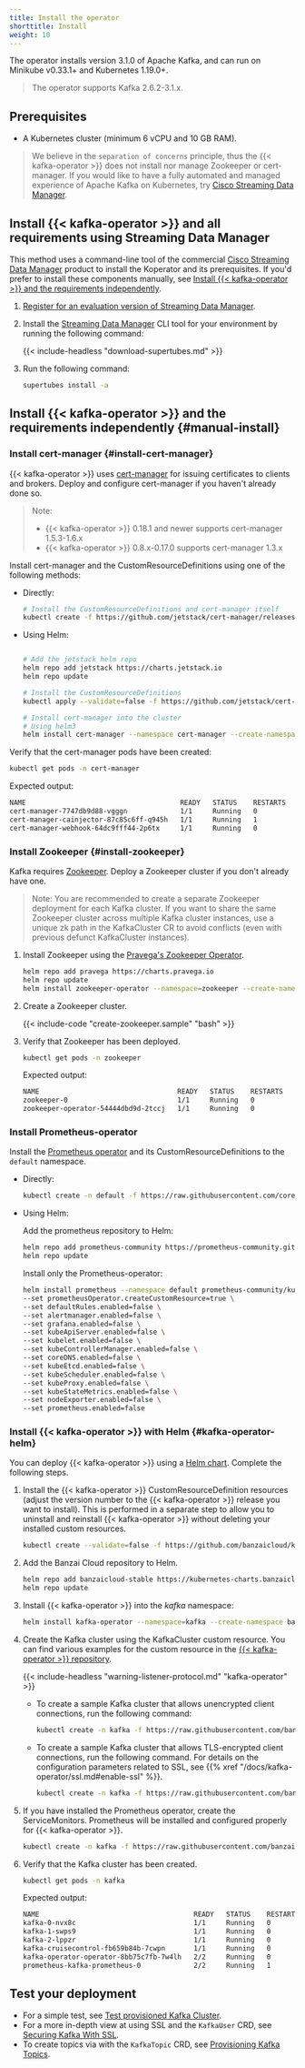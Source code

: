 ```yaml
---
title: Install the operator
shorttitle: Install
weight: 10
---
```




The operator installs version 3.1.0 of Apache Kafka, and can run on Minikube v0.33.1+ and Kubernetes 1.19.0+.

> The operator supports Kafka 2.6.2-3.1.x.

## Prerequisites

- A Kubernetes cluster (minimum 6 vCPU and 10 GB RAM).
> We believe in the `separation of concerns` principle, thus the {{< kafka-operator >}} does not install nor manage Zookeeper or cert-manager. If you would like to have a fully automated and managed experience of Apache Kafka on Kubernetes, try [Cisco Streaming Data Manager](https://banzaicloud.com/products/supertubes/).

## Install {{< kafka-operator >}} and all requirements using Streaming Data Manager

This method uses a command-line tool of the commercial [Cisco Streaming Data Manager](https://banzaicloud.com/products/supertubes/) product to install the Koperator and its prerequisites. If you'd prefer to install these components manually, see [Install {{< kafka-operator >}} and the requirements independently](#manual-install).

1. [Register for an evaluation version of Streaming Data Manager](https://banzaicloud.com/products/try-supertubes/).

1. Install the [Streaming Data Manager](/docs/overview/) CLI tool for your environment by running the following command:

    {{< include-headless "download-supertubes.md" >}}

1. Run the following command:

    ```bash
    supertubes install -a
    ```

## Install {{< kafka-operator >}} and the requirements independently {#manual-install}

### Install cert-manager {#install-cert-manager}

{{< kafka-operator >}} uses [cert-manager](https://cert-manager.io) for issuing certificates to clients and brokers. Deploy and configure cert-manager if you haven't already done so.

> Note:
> - {{< kafka-operator >}} 0.18.1 and newer supports cert-manager 1.5.3-1.6.x
> - {{< kafka-operator >}} 0.8.x-0.17.0 supports cert-manager 1.3.x

Install cert-manager and the CustomResourceDefinitions using one of the following methods:

- Directly:

    ```bash
    # Install the CustomResourceDefinitions and cert-manager itself
    kubectl create -f https://github.com/jetstack/cert-manager/releases/download/v1.6.2/cert-manager.yaml
    ```

- Using Helm:

    ```bash

    # Add the jetstack helm repo
    helm repo add jetstack https://charts.jetstack.io
    helm repo update

    # Install the CustomResourceDefinitions
    kubectl apply --validate=false -f https://github.com/jetstack/cert-manager/releases/download/v1.6.2/cert-manager.crds.yaml

    # Install cert-manager into the cluster
    # Using helm3
    helm install cert-manager --namespace cert-manager --create-namespace --version v1.6.2 jetstack/cert-manager

Verify that the cert-manager pods have been created:

```bash
kubectl get pods -n cert-manager
```

Expected output:

```bash
NAME                                      READY   STATUS    RESTARTS   AGE
cert-manager-7747db9d88-vgggn             1/1     Running   0          29m
cert-manager-cainjector-87c85c6ff-q945h   1/1     Running   1          29m
cert-manager-webhook-64dc9fff44-2p6tx     1/1     Running   0          29m
```

### Install Zookeeper {#install-zookeeper}

Kafka requires [Zookeeper](https://zookeeper.apache.org). Deploy a Zookeeper cluster if you don't already have one.

> Note: You are recommended to create a separate Zookeeper deployment for each Kafka cluster. If you want to share the same Zookeeper cluster across multiple Kafka cluster instances, use a unique zk path in the KafkaCluster CR to avoid conflicts (even with previous defunct KafkaCluster instances).

1. Install Zookeeper using the [Pravega's Zookeeper Operator](https://github.com/pravega/zookeeper-operator).

    ```bash
    helm repo add pravega https://charts.pravega.io
    helm repo update
    helm install zookeeper-operator --namespace=zookeeper --create-namespace pravega/zookeeper-operator
    ```

1. Create a Zookeeper cluster.

    {{< include-code "create-zookeeper.sample" "bash" >}}

1. Verify that Zookeeper has been deployed.

    ```bash
    kubectl get pods -n zookeeper
    ```

    Expected output:

    ```bash
    NAME                                  READY   STATUS    RESTARTS   AGE
    zookeeper-0                           1/1     Running   0          27m
    zookeeper-operator-54444dbd9d-2tccj   1/1     Running   0          28m
    ```

### Install Prometheus-operator

Install the [Prometheus operator](https://github.com/prometheus-operator/prometheus-operator) and its CustomResourceDefinitions to the `default` namespace.

- Directly:

    ```bash
    kubectl create -n default -f https://raw.githubusercontent.com/coreos/prometheus-operator/master/bundle.yaml
    ```

- Using Helm:

    Add the prometheus repository to Helm:

    ```bash
    helm repo add prometheus-community https://prometheus-community.github.io/helm-charts
    helm repo update

    ```

    Install only the Prometheus-operator:

    ```bash
    helm install prometheus --namespace default prometheus-community/kube-prometheus-stack \
    --set prometheusOperator.createCustomResource=true \
    --set defaultRules.enabled=false \
    --set alertmanager.enabled=false \
    --set grafana.enabled=false \
    --set kubeApiServer.enabled=false \
    --set kubelet.enabled=false \
    --set kubeControllerManager.enabled=false \
    --set coreDNS.enabled=false \
    --set kubeEtcd.enabled=false \
    --set kubeScheduler.enabled=false \
    --set kubeProxy.enabled=false \
    --set kubeStateMetrics.enabled=false \
    --set nodeExporter.enabled=false \
    --set prometheus.enabled=false
    ```

### Install {{< kafka-operator >}} with Helm {#kafka-operator-helm}

You can deploy {{< kafka-operator >}} using a [Helm chart](https://github.com/banzaicloud/koperator/tree/master/charts). Complete the following steps.

1. Install the {{< kafka-operator >}} CustomResourceDefinition resources (adjust the version number to the {{< kafka-operator >}} release you want to install). This is performed in a separate step to allow you to uninstall and reinstall {{< kafka-operator >}} without deleting your installed custom resources.

    ```bash
    kubectl create --validate=false -f https://github.com/banzaicloud/koperator/releases/download/v0.21.2/kafka-operator.crds.yaml
    ```

1. Add the Banzai Cloud repository to Helm.

    ```bash
    helm repo add banzaicloud-stable https://kubernetes-charts.banzaicloud.com/
    helm repo update
    ```

1. Install {{< kafka-operator >}} into the *kafka* namespace:

    ```bash
    helm install kafka-operator --namespace=kafka --create-namespace banzaicloud-stable/kafka-operator
    ```

1. Create the Kafka cluster using the KafkaCluster custom resource. You can find various examples for the custom resource in the [{{< kafka-operator >}} repository](https://github.com/banzaicloud/koperator/tree/master/config/samples).

    {{< include-headless "warning-listener-protocol.md" "kafka-operator" >}}

    - To create a sample Kafka cluster that allows unencrypted client connections, run the following command:

        ```bash
        kubectl create -n kafka -f https://raw.githubusercontent.com/banzaicloud/koperator/master/config/samples/simplekafkacluster.yaml
        ```

    - To create a sample Kafka cluster that allows TLS-encrypted client connections, run the following command. For details on the configuration parameters related to SSL, see {{% xref "/docs/kafka-operator/ssl.md#enable-ssl" %}}.

        ```bash
        kubectl create -n kafka -f https://raw.githubusercontent.com/banzaicloud/koperator/master/config/samples/simplekafkacluster_ssl.yaml
        ```

1. If you have installed the Prometheus operator, create the ServiceMonitors. Prometheus will be installed and configured properly for {{< kafka-operator >}}.

    ```bash
    kubectl create -n kafka -f https://raw.githubusercontent.com/banzaicloud/koperator/master/config/samples/kafkacluster-prometheus.yaml
    ```

1. Verify that the Kafka cluster has been created.

    ```bash
    kubectl get pods -n kafka
    ```

    Expected output:

    ```bash
    NAME                                      READY   STATUS    RESTARTS   AGE
    kafka-0-nvx8c                             1/1     Running   0          16m
    kafka-1-swps9                             1/1     Running   0          15m
    kafka-2-lppzr                             1/1     Running   0          15m
    kafka-cruisecontrol-fb659b84b-7cwpn       1/1     Running   0          15m
    kafka-operator-operator-8bb75c7fb-7w4lh   2/2     Running   0          17m
    prometheus-kafka-prometheus-0             2/2     Running   1          16m
    ```

## Test your deployment

- For a simple test, see [Test provisioned Kafka Cluster](../test/).
- For a more in-depth view at using SSL and the `KafkaUser` CRD, see [Securing Kafka With SSL](../ssl/).
- To create topics via with the `KafkaTopic` CRD, see [Provisioning Kafka Topics](../topics/).
